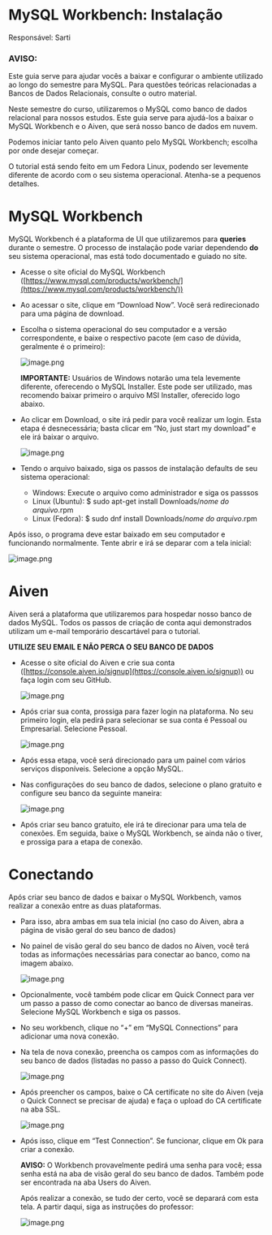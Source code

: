 # MySQL Workbench: Instalação

Responsável: Sarti

### AVISO:

Este guia serve para ajudar vocês a baixar e configurar o ambiente utilizado ao longo do semestre para MySQL. Para questões teóricas relacionadas a Bancos de Dados Relacionais, consulte o outro material.

Neste semestre do curso, utilizaremos o MySQL como banco de dados relacional para nossos estudos. Este guia serve para ajudá-los a baixar o MySQL Workbench e o Aiven, que será nosso banco de dados em nuvem.

Podemos iniciar tanto pelo Aiven quanto pelo MySQL Workbench; escolha por onde desejar começar.

O tutorial está sendo feito em um Fedora Linux, podendo ser levemente diferente de acordo com o seu sistema operacional. Atenha-se a pequenos detalhes.

# MySQL Workbench

MySQL Workbench é a plataforma de UI que utilizaremos para **queries** durante o semestre. O processo de instalação pode variar dependendo **do** seu sistema operacional, mas está todo documentado e guiado no site.

- Acesse o site oficial do MySQL Workbench ([https://www.mysql.com/products/workbench/](https://www.mysql.com/products/workbench/))
- Ao acessar o site, clique em “Download Now”. Você será redirecionado para uma página de download.
- Escolha o sistema operacional do seu computador e a versão correspondente, e baixe o respectivo pacote (em caso de dúvida, geralmente é o primeiro):
    
    ![image.png](img/setup-0.png)
    
    **IMPORTANTE:** Usuários de Windows notarão uma tela levemente diferente, oferecendo o MySQL Installer. Este pode ser utilizado, mas recomendo baixar primeiro o arquivo MSI Installer, oferecido logo abaixo.
    
- Ao clicar em Download, o site irá pedir para você realizar um login. Esta etapa é desnecessária; basta clicar em “No, just start my download” e ele irá baixar o arquivo.
    
    ![image.png](img/setup-1.png)
    
- Tendo o arquivo baixado, siga os passos de instalação defaults de seu sistema operacional:
    - Windows: Execute o arquivo como administrador e siga os passsos
    - Linux (Ubuntu): $ sudo apt-get install Downloads/*nome do arquivo*.rpm
    - Linux (Fedora): $ sudo dnf install Downloads/*nome do arquivo*.rpm

Após isso, o programa deve estar baixado em seu computador e funcionando normalmente. Tente abrir e irá se deparar com a tela inicial:

![image.png](img/setup-2.png)

# Aiven

Aiven será a plataforma que utilizaremos para hospedar nosso banco de dados MySQL. Todos os passos de criação de conta aqui demonstrados utilizam um e-mail temporário descartável para o tutorial.

**UTILIZE SEU EMAIL E NÃO PERCA O SEU BANCO DE DADOS**

- Acesse o site oficial do Aiven e crie sua conta ([https://console.aiven.io/signup](https://console.aiven.io/signup)) ou faça login com seu GitHub.
    
    ![image.png](img/setup-3.png)
    
- Após criar sua conta, prossiga para fazer login na plataforma. No seu primeiro login, ela pedirá para selecionar se sua conta é Pessoal ou Empresarial. Selecione Pessoal.
    
    ![image.png](img/setup-4.png)
    
- Após essa etapa, você será direcionado para um painel com vários serviços disponíveis. Selecione a opção MySQL.
- Nas configurações do seu banco de dados, selecione o plano gratuito e configure seu banco da seguinte maneira:
    
    ![image.png](img/setup-5.jpg)
    
- Após criar seu banco gratuito, ele irá te direcionar para uma tela de conexões. Em seguida, baixe o MySQL Workbench, se ainda não o tiver, e prossiga para a etapa de conexão.

# Conectando

Após criar seu banco de dados e baixar o MySQL Workbench, vamos realizar a conexão entre as duas plataformas.

- Para isso, abra ambas em sua tela inicial (no caso do Aiven, abra a página de visão geral do seu banco de dados)
- No painel de visão geral do seu banco de dados no Aiven, você terá todas as informações necessárias para conectar ao banco, como na imagem abaixo.
    
    ![image.png](img/setup-6.png)
    
- Opcionalmente, você também pode clicar em Quick Connect para ver um passo a passo de como conectar ao banco de diversas maneiras. Selecione MySQL Workbench e siga os passos.
- No seu workbench, clique no “+” em “MySQL Connections” para adicionar uma nova conexão.
- Na tela de nova conexão, preencha os campos com as informações do seu banco de dados (listadas no passo a passo do Quick Connect).
    
    ![image.png](img/setup-7.png)
    
- Após preencher os campos, baixe o CA certificate no site do Aiven (veja o Quick Connect se precisar de ajuda) e faça o upload do CA certificate na aba SSL.
    
    ![image.png](img/setup-8.png)
    
- Após isso, clique em “Test Connection”. Se funcionar, clique em Ok para criar a conexão.
    
    **AVISO:** O Workbench provavelmente pedirá uma senha para você; essa senha está na aba de visão geral do seu banco de dados. Também pode ser encontrada na aba Users do Aiven.
    
    Após realizar a conexão, se tudo der certo, você se deparará com esta tela. A partir daqui, siga as instruções do professor:
    
    ![image.png](img/setup-9.png)
